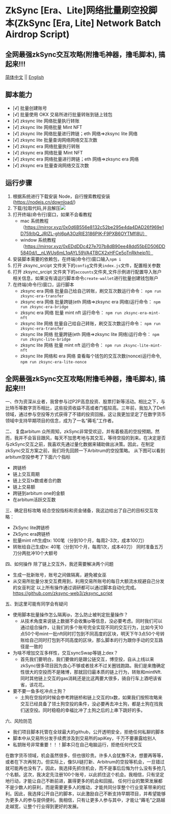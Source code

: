 # ZkSync [Era、Lite]网络批量刷空投脚本(ZkSync [Era, Lite] Network Batch Airdrop Script)
## 全网最强zkSync交互攻略(附撸毛神器，撸毛脚本), 搞起来!!!

<p align="left">
<a href="./README.md">简体中文</a> ||   <a href="./README.en.md">English</a>
</p>

## 脚本能力

- [√] 批量创建账号
- [√] 批量使用 OKX 交易所进行批量转账到链上钱包
- [√] zksync lite 网络批量执行转账
- [√] zksync lite 网络批量 Mint NFT
- [√] zksync lite 网络批量进行跨链；eth 网络=>zksync lite 网络
- [√] zksync lite 批量查询网络网络交互次数
- [√] zksync era 网络批量执行转账
- [√] zksync era 网络批量 Mint NFT
- [√] zksync era 网络批量进行跨链；eth 网络=>zksync era 网络
- [√] zksync era 批量查询网络交互次数

## 运行步骤

1. 根据系统进行下载安装 Node，自行搜索教程安装 (https://nodejs.cn/download/)
2. 下载/拉取代码,并且解压<img src="./pull_code.jpg"></img>
3. 打开终端(命令行)窗口，如果不会看教程
   - mac 系统教程（https://mirror.xyz/0x0d6B556e8132c52be295e4da4DAD26f969e1D759/bQ_JRIZL-ghl6pA3OzRlE3186PIK-F9PXB6OYTMfl8U）
   - window 系统教程（https://mirror.xyz/0xEDdDDc427e707b8dB90ee48dd55bED506DD5840d/l__nLWUs6mL1qAYL59VA4TBCX2xHFCe5oTnRkheip1I）
4. 安装脚本需要的依赖包，在终端(命令行)窗口输入`npm i`
5. 打开 zksync_srcipt 文件夹下的`config`文件夹`index.js`文件，配置相关参数
6. 打开 zksync_srcipt 文件夹下的`accounts`文件夹,文件示例进行配置导入账户相关信息，如果没有请运行脚本命令`create-wallet`进行批量创建钱包账户
7. 在终端(命令行)窗口，运行脚本
   - zksync era 网络 批量自己给自己转账，刷交互次数运行命令： `npm run zksync-era-transfer`
   - zksync era 网络 批量跨链(eth 网络=>zksync era 网络)运行命令： `npm run zksync-era-bridge`
   - zksync era 网络 批量 mint nft 运行命令： `npm run zksync-era-mint-nft`
   - zksync lite 网络 批量自己给自己转账，刷交互次数运行命令： `npm run zksync-era-transfer`
   - zksync lite 网络 批量跨链(eth 网络=>zksync lite 网络)运行命令： `npm run zksync-lite-bridge`
   - zksync lite 网络 批量 mint nft 运行命令： `npm run zksync-lite-mint-nft`
   - zksync lite 网络和 era 网络 查看每个钱包的交互次数(nonce)运行命令, `npm run zksync-era-lite-nonce`

## 全网最强zkSync交互攻略(附撸毛神器，撸毛脚本), 搞起来!!!

一、作为资深从业者，我曾参与过P2P高息投资、股票打新等活动。相比之下，与比特币等数字货币相比，这些投资收益不高或者门槛较高。三年前，我加入了Defi领域，通过参与空投等方式获得了不错的投资回报。这让我更加坚定了在数字货币领域中支持早期项目的信念，成为了一名“薅毛”工作者。

二、 复盘arbitum 众所周知，zkSync非常受欢迎，并有着极高的空投预期。然而，我并不会盲目跟风，每天不加思考地与其交互，等待空投的到来。在决定是否与zkSync交互之前，我喜欢先通过量化数据来辅助做出决策。因此，在制定zkSync交互方案之前，我们将先回顾一下Arbitrum的空投策略。 从下图可以看到arbitum空投参考了下面六个指标
   - 跨链桥
   - 链上交互周期
   - 链上交互tx数或者合约数
   - 链上交易额
   - 跨链到arbitum one的金额
   - 在arbitum活跃交互数

三、确定目标攻略 结合空投指标和资金储备，我这边给出了自己的目标交互攻略：
   - ZkSync lite跨链桥
   - ZkSync era跨链桥
   - 批量mint nft生成tx: 100笔（分到10个月，每周2-3次，成本100刀）
   - 转账给自己生成tx: 40笔（分到10个月，每周1次，成本40刀） 同时准备五万刀分两批冲10个大额号

四、如何操作 除了链上交互外，我还需要解决两个问题
   - 生成一批新账号，账号之间做隔离，避免被女巫
   - 从交易所批量分发交互费用到，利用交易所账号的每日大额流水规避自己分发的女巫判定
以上所有操作通过调研都可以通过脚本自动化完成。
https://github.com/zksync-web3/zksync_script

五、到这里可能有同学会有疑问
  - 使用脚本批量操作怎么隔离ip，怎么防止被判定批量操作？
      - 从技术角度来说链上数据不会收集ip等信息，没必要考虑。同时我们可以通过组合操作，让我们的多个账号完全实现不同的交互行为，比如今天10点50个号mint一批nft同时打包到不同高度的区块，明天下午3点50个号转账给自己同时打包到不同高度的区块，那么脚本的行为跟你手动的交互路径是一致的
  - 为啥不增加交互多样性，交互syncSwap等链上dex？
      - 首先我们要明白，我们要做的是跟公链交互，博空投，自从上线以来zkSync很多项目因为良心不够或者技术不过关圈钱跑路。我们是来撸确定性很大的空投而不是赌博，那就回归最本质的链上行为，转账和mintNft.同时其他链上交互的gas消耗还是比这两要大很多，骑自行车上酒吧该省省，该花花。
  - 要不要一鱼多吃冲点土狗？
      - 土狗在空投的时候会参考跨链桥和链上交互的tx数，如果我们按照攻略来交互已经具备了领土狗空投的条件，没必要再去冲土狗，都是土狗在找我们送空投。同时稳稳的幸福比冲了土狗之后的上串下跳好的多。

六、风险防范
   - 我们项目脚本托管在全球最大的github，公开透明安全，拒绝任何私聊的脚本
   - 脚本中从交易所分发手续费涉及到交易所的apiKey，千万不要暴露给别人
   - 私钥账号非常重要！！！脚本只在自己电脑运行，拒绝任何代交互


在数字货币领域，机会虽然很多，但也很珍贵。许多人会犹豫不决，想要再等等，或者在下次再努力。但实际上，像SUi链打新、Arbitrum的空投等机会，一旦错过就可能再也没有了。因此，我选择先抓住机会，而不是事后后悔为什么没有多抢几个名额。这次，我决定先注册100个账号，以此抓住这个机会。我相信，只有坚定地行动，才能让自己不断前进，赢得更多的机会和回报。
任何行业的繁荣发展都不是少数人的获利，而是需要更多人的推动，才能共同分享整个行业变革带来的红利。因此，我选择公开自己的脚本，以此激励自己不断支持早期项目，并希望能够为更多人的参与提供便利。我相信，只有让更多人参与其中，才能让“薅毛”之路越走越宽，让整个行业得到更好的发展。
